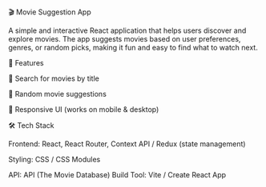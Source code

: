 🎬 Movie Suggestion App

A simple and interactive React application that helps users discover and explore movies. The app suggests movies based on user preferences, genres, or random picks, making it fun and easy to find what to watch next.

🚀 Features

🔎 Search for movies by title

🎲 Random movie suggestions

📱 Responsive UI (works on mobile & desktop)

🛠️ Tech Stack

Frontend: React, React Router, Context API / Redux (state management)

Styling:  CSS / CSS Modules

API: API (The Movie Database) 
Build Tool: Vite / Create React App
